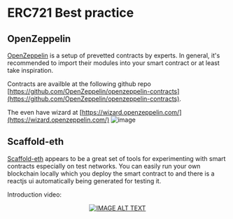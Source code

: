 # ERC721 Best practice

## OpenZeppelin
[OpenZeppelin](https://openzeppelin.com/) is a setup of prevetted contracts by experts. 
In general, it's recommended to import their modules into your smart contract or at least take inspiration. 

Contracts are availble at the following github repo [https://github.com/OpenZeppelin/openzeppelin-contracts](https://github.com/OpenZeppelin/openzeppelin-contracts).

The even have wizard at [https://wizard.openzeppelin.com/](https://wizard.openzeppelin.com/)
![image](https://user-images.githubusercontent.com/1133607/120284119-37c17e80-c2bc-11eb-817c-b635a3683f4b.png)


## Scaffold-eth
[Scaffold-eth](https://github.com/austintgriffith/scaffold-eth) appears to be a great set of tools for experimenting with smart contracts especially on test networks. You can easily run your own blockchain locally which you deploy the smart contract to and there is a reactjs ui automatically being generated for testing it. 

Introduction video:
<div align="center">
  <a href="https://www.youtube.com/watch?v=33gnKe7ttCc&t=477s"><img src="https://img.youtube.com/vi/33gnKe7ttCc/0.jpg" alt="IMAGE ALT TEXT"></a>
</div>
